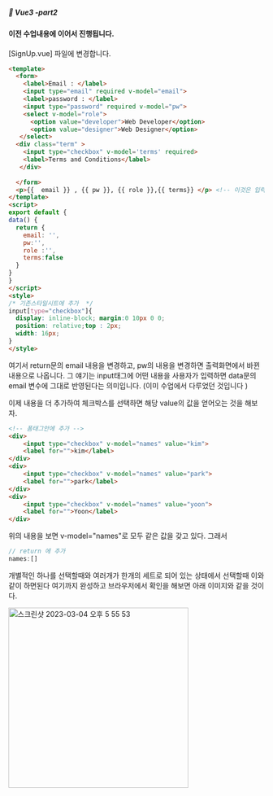 ##### :cactus: Vue3 -part2

#### 이전 수업내용에 이어서 진행됩니다.

[SignUp.vue] 파일에 변경합니다.
```html
<template>
  <form>
    <label>Email : </label>
    <input type="email" required v-model="email">
    <label>password : </label>
    <input type="password" required v-model="pw">
    <select v-model="role">
      <option value="developer">Web Developer</option>
      <option value="designer">Web Designer</option>
   </select>
  <div class="term" >
    <input type="checkbox" v-model='terms' required>
    <label>Terms and Conditions</label>
   </div>
   
  </form>
  <p>{{  email }} , {{ pw }}, {{ role }},{{ terms}} </p> <!-- 이것은 입력한 내용을 확인 -->
</template>
<script>
export default {
data() {
  return {
    email: '',
    pw:'',
    role :'',
    terms:false
  }
}
}
</script>
<style>
/* 기존스타일시트에 추가  */
input[type="checkbox"]{
  display: inline-block; margin:0 10px 0 0;
  position: relative;top : 2px;
  width: 16px; 
}
</style>

```   
여기서 return문의 email 내용을 변경하고, pw의 내용을 변경하면 출력화면에서 바뀐내용으로 나옵니다. 그 얘기는 input태그에 어떤 내용을 사용자가 입력하면 data문의 email 변수에 그대로 반영된다는 의미입니다. (이미 수업에서 다루었던 것입니다 )

이제 내용을 더 추가하여 체크박스를 선택하면 해당 value의 값을 얻어오는 것을 해보자.  
```html
<!-- 폼태그안에 추가 -->
<div>
    <input type="checkbox" v-model="names" value="kim">
    <label for="">kim</label>
</div>
<div>
    <input type="checkbox" v-model="names" value="park">
    <label for="">park</label>
</div>
<div>
    <input type="checkbox" v-model="names" value="yoon">
    <label for="">Yoon</label>
</div>

```  

위의 내용을 보면 v-model="names"로 모두 같은 값을 갖고 있다. 그래서  
```javascript
// return 에 추가
names:[]
```  
개별적인 하나를 선택할때와 여러개가 한개의 세트로 되어 있는 상태에서 선택할때 이와 같이 하면된다 
여기까지 완성하고 브라우저에서 확인을 해보면 아래 이미지와 같을 것이다.   

<img width="354" alt="스크린샷 2023-03-04 오후 5 55 53" src="https://user-images.githubusercontent.com/48478079/222886730-a6c6b789-b9a0-4e4c-8751-57fc14199519.png">






